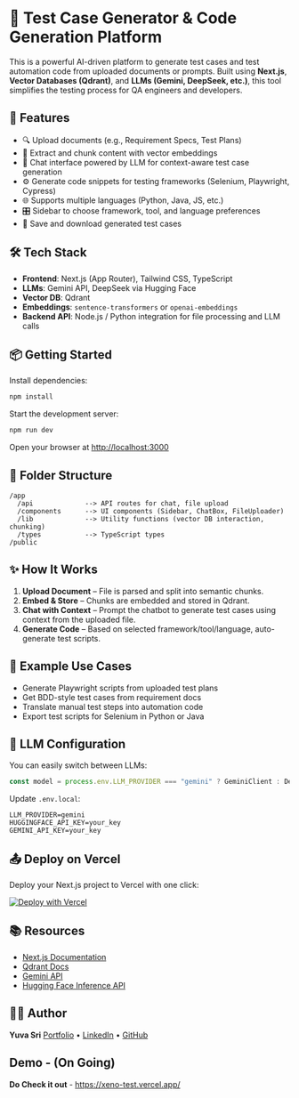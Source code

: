 # 🧪 Test Case Generator & Code Generation Platform

This is a powerful AI-driven platform to generate test cases and test automation code from uploaded documents or prompts. Built using **Next.js**, **Vector Databases (Qdrant)**, and **LLMs (Gemini, DeepSeek, etc.)**, this tool simplifies the testing process for QA engineers and developers.

## 🚀 Features

* 🔍 Upload documents (e.g., Requirement Specs, Test Plans)
* 🧠 Extract and chunk content with vector embeddings
* 💬 Chat interface powered by LLM for context-aware test case generation
* ⚙️ Generate code snippets for testing frameworks (Selenium, Playwright, Cypress)
* 🌐 Supports multiple languages (Python, Java, JS, etc.)
* 🎛️ Sidebar to choose framework, tool, and language preferences
* 💾 Save and download generated test cases

## 🛠️ Tech Stack

* **Frontend**: Next.js (App Router), Tailwind CSS, TypeScript
* **LLMs**: Gemini API, DeepSeek via Hugging Face
* **Vector DB**: Qdrant
* **Embeddings**: `sentence-transformers` or `openai-embeddings`
* **Backend API**: Node.js / Python integration for file processing and LLM calls

## 📦 Getting Started

Install dependencies:

```bash
npm install
```

Start the development server:

```bash
npm run dev
```

Open your browser at [http://localhost:3000](http://localhost:3000)

## 📁 Folder Structure

```
/app
  /api             --> API routes for chat, file upload
  /components      --> UI components (Sidebar, ChatBox, FileUploader)
  /lib             --> Utility functions (vector DB interaction, chunking)
  /types           --> TypeScript types
/public
```

## ✨ How It Works

1. **Upload Document** – File is parsed and split into semantic chunks.
2. **Embed & Store** – Chunks are embedded and stored in Qdrant.
3. **Chat with Context** – Prompt the chatbot to generate test cases using context from the uploaded file.
4. **Generate Code** – Based on selected framework/tool/language, auto-generate test scripts.

## 📄 Example Use Cases

* Generate Playwright scripts from uploaded test plans
* Get BDD-style test cases from requirement docs
* Translate manual test steps into automation code
* Export test scripts for Selenium in Python or Java

## 🧠 LLM Configuration

You can easily switch between LLMs:

```ts
const model = process.env.LLM_PROVIDER === "gemini" ? GeminiClient : DeepSeekClient;
```

Update `.env.local`:

```
LLM_PROVIDER=gemini
HUGGINGFACE_API_KEY=your_key
GEMINI_API_KEY=your_key
```

## 📤 Deploy on Vercel

Deploy your Next.js project to Vercel with one click:

[![Deploy with Vercel](https://vercel.com/button)](https://vercel.com/new)

## 📚 Resources

* [Next.js Documentation](https://nextjs.org/docs)
* [Qdrant Docs](https://qdrant.tech/documentation/)
* [Gemini API](https://ai.google.dev/)
* [Hugging Face Inference API](https://huggingface.co/docs/api-inference)

## 🧑‍💻 Author

**Yuva Sri**
[Portfolio](https://yuva-sri-ramesh-portfolio.vercel.app) • [LinkedIn](https://www.linkedin.com/in/yuva-sri-ramesh/) • [GitHub](https://github.com/Yuva-Sri-Ramesh)

## Demo - (On Going)

**Do Check it out** - https://xeno-test.vercel.app/
